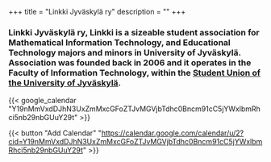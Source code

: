 +++
title = "Linkki Jyväskylä ry"
description = ""
+++

### Linkki Jyväskylä ry, Linkki is a sizeable student association for Mathematical Information Technology, and Educational Technology majors and minors in University of Jyväskylä. Association was founded back in 2006 and it operates in the Faculty of Information Technology, within the [Student Union of the University of Jyväskylä](https://jyy.fi/en/student-union-university-jyvaskyla/).

{{< google_calendar "Y19nMmVxdDJhN3UxZmMxcGFoZTJvMGVjbTdhc0Bncm91cC5jYWxlbmRhci5nb29nbGUuY29t" >}}

{{< button "Add Calendar" "https://calendar.google.com/calendar/u/2?cid=Y19nMmVxdDJhN3UxZmMxcGFoZTJvMGVjbTdhc0Bncm91cC5jYWxlbmRhci5nb29nbGUuY29t" >}}
